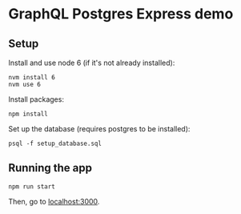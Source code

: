 # GraphQL Postgres Express demo

## Setup

Install and use node 6 (if it's not already installed):

```
nvm install 6
nvm use 6
```

Install packages:

```
npm install
```


Set up the database (requires postgres to be installed):

```
psql -f setup_database.sql
```

## Running the app

```
npm run start
```

Then, go to [localhost:3000](http://localhost:3000/).
